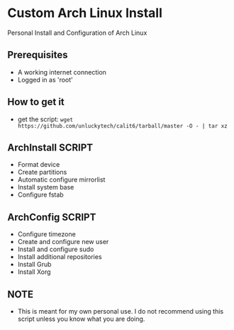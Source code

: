 # Custom Arch Linux Install

Personal Install and Configuration of Arch Linux

## Prerequisites

- A working internet connection
- Logged in as 'root'

## How to get it

- get the script: ` wget https://github.com/unluckytech/calit6/tarball/master -O - | tar xz `


## ArchInstall SCRIPT
- Format device
- Create partitions
- Automatic configure mirrorlist
- Install system base
- Configure fstab

## ArchConfig SCRIPT
- Configure timezone
- Create and configure new user
- Install and configure sudo
- Install additional repositories
- Install Grub
- Install Xorg

## NOTE
 - This is meant for my own personal use. I do not recommend using this script unless you know what you are doing.
